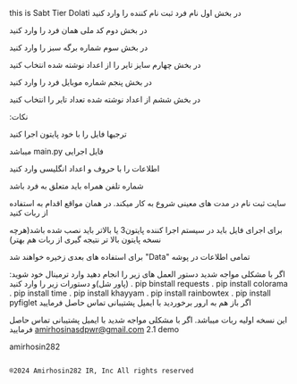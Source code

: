 this is Sabt Tier Dolati
در بخش اول نام فرد ثبت نام کننده را وارد کنید

در بخش دوم کد ملی همان فرد را وارد کنید

در بخش سوم شماره برگه سبز را وارد کنید 

در بخش چهارم سایز تایر را از اعداد نوشته شده انتخاب کنید

در بخش پنجم شماره موبایل فرد را وارد کنید

در بخش ششم از اعداد نوشته شده تعداد تایر را انتخاب کنید


:نکات

ترجیها فایل را با خود پایتون اجرا کنید

میباشد main.py فایل اجرایی

اطلاعات را با حروف و اعداد انگلیسی وارد کنید

 شماره تلفن همراه باید متعلق به فرد باشد

سایت ثبت نام در مدت های معینی شروع به کار میکند. در همان مواقع اقدام به استفاده از ربات کنید

برای اجرای فایل باید در سیستم اجرا کننده پایتون3 یا بالاتر باید نصب شده باشد(هرچه نسخه پایتون بالا تر نتیجه گیری از ربات هم بهتر)

برای استفاده های بعدی زخیره خواهند شد "Data" تمامی اطلاعات در پوشه

:اگر با مشکلی مواجه شدید دستور العمل های زیر را انجام دهید
وارد ترمینال خود شوید (پاور شل)و دستورات زیر را وارد کنید
.  pip binstall requests
.  pip install colorama
.  pip install time
.  pip install khayyam
.  pip install rainbowtex
.  pip install pyfiglet
اگر باز هم به ارور برخوردید با ایمیل پشتیبانی تماس حاصل فرمایید



این نسخه اولیه ربات میباشد. اگر با مشکلی مواجه شدید با ایمیل پشتیبانی تماس حاصل فرمایید
amirhosinasdpwr@gmail.com
2.1 demo




amirhosin282

                                                                        
                                                                        
                                                                        
                                                                        ®2024 Amirhosin282 IR, Inc All rights reserved
